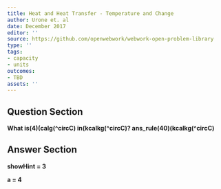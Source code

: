 ```yaml
---
title: Heat and Heat Transfer - Temperature and Change
author: Urone et. al
date: December 2017
editor: ''
source: https://github.com/openwebwork/webwork-open-problem-library
type: ''
tags:
- capacity
- units
outcomes:
- TBD
assets: ''
---
```


## Question Section 

<b>
What is(4)(calg(^circC) in(kcalkg(^circC)?
ans_rule(40)(kcalkg(^circC)


## Answer Section

showHint = 3

a = 4